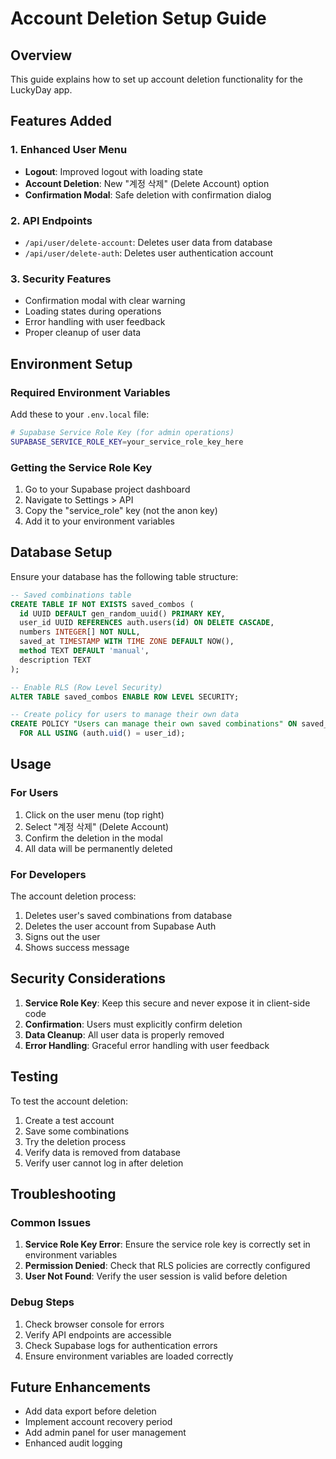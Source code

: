 # Account Deletion Setup Guide

## Overview
This guide explains how to set up account deletion functionality for the LuckyDay app.

## Features Added

### 1. Enhanced User Menu
- **Logout**: Improved logout with loading state
- **Account Deletion**: New "계정 삭제" (Delete Account) option
- **Confirmation Modal**: Safe deletion with confirmation dialog

### 2. API Endpoints
- `/api/user/delete-account`: Deletes user data from database
- `/api/user/delete-auth`: Deletes user authentication account

### 3. Security Features
- Confirmation modal with clear warning
- Loading states during operations
- Error handling with user feedback
- Proper cleanup of user data

## Environment Setup

### Required Environment Variables

Add these to your `.env.local` file:

```bash
# Supabase Service Role Key (for admin operations)
SUPABASE_SERVICE_ROLE_KEY=your_service_role_key_here
```

### Getting the Service Role Key

1. Go to your Supabase project dashboard
2. Navigate to Settings > API
3. Copy the "service_role" key (not the anon key)
4. Add it to your environment variables

## Database Setup

Ensure your database has the following table structure:

```sql
-- Saved combinations table
CREATE TABLE IF NOT EXISTS saved_combos (
  id UUID DEFAULT gen_random_uuid() PRIMARY KEY,
  user_id UUID REFERENCES auth.users(id) ON DELETE CASCADE,
  numbers INTEGER[] NOT NULL,
  saved_at TIMESTAMP WITH TIME ZONE DEFAULT NOW(),
  method TEXT DEFAULT 'manual',
  description TEXT
);

-- Enable RLS (Row Level Security)
ALTER TABLE saved_combos ENABLE ROW LEVEL SECURITY;

-- Create policy for users to manage their own data
CREATE POLICY "Users can manage their own saved combinations" ON saved_combos
  FOR ALL USING (auth.uid() = user_id);
```

## Usage

### For Users
1. Click on the user menu (top right)
2. Select "계정 삭제" (Delete Account)
3. Confirm the deletion in the modal
4. All data will be permanently deleted

### For Developers
The account deletion process:
1. Deletes user's saved combinations from database
2. Deletes the user account from Supabase Auth
3. Signs out the user
4. Shows success message

## Security Considerations

1. **Service Role Key**: Keep this secure and never expose it in client-side code
2. **Confirmation**: Users must explicitly confirm deletion
3. **Data Cleanup**: All user data is properly removed
4. **Error Handling**: Graceful error handling with user feedback

## Testing

To test the account deletion:

1. Create a test account
2. Save some combinations
3. Try the deletion process
4. Verify data is removed from database
5. Verify user cannot log in after deletion

## Troubleshooting

### Common Issues

1. **Service Role Key Error**: Ensure the service role key is correctly set in environment variables
2. **Permission Denied**: Check that RLS policies are correctly configured
3. **User Not Found**: Verify the user session is valid before deletion

### Debug Steps

1. Check browser console for errors
2. Verify API endpoints are accessible
3. Check Supabase logs for authentication errors
4. Ensure environment variables are loaded correctly

## Future Enhancements

- Add data export before deletion
- Implement account recovery period
- Add admin panel for user management
- Enhanced audit logging 